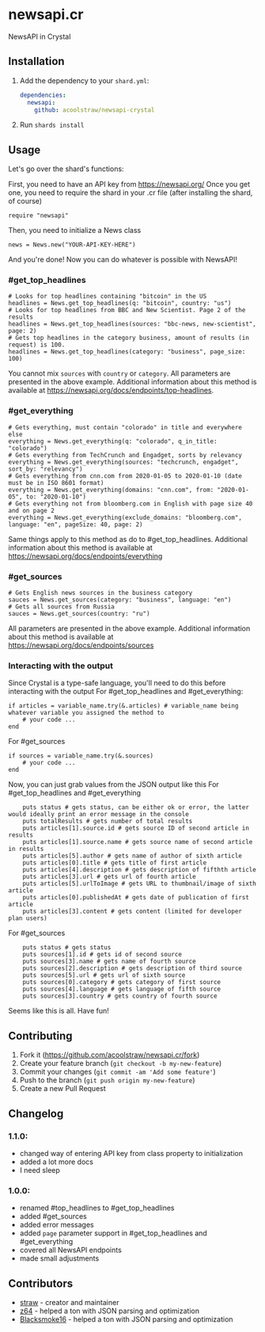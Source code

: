 # newsapi.cr

NewsAPI in Crystal

## Installation

1. Add the dependency to your `shard.yml`:

   ```yaml
   dependencies:
     newsapi:
       github: acoolstraw/newsapi-crystal
   ```

2. Run `shards install`

## Usage

Let's go over the shard's functions:

First, you need to have an API key from https://newsapi.org/
Once you get one, you need to require the shard in your .cr file (after installing the shard, of course)
```cr
require "newsapi"
```
Then, you need to initialize a News class
```cr
news = News.new("YOUR-API-KEY-HERE")
```
And you're done! Now you can do whatever is possible with NewsAPI!
### #get_top_headlines
```cr
# Looks for top headlines containing "bitcoin" in the US
headlines = News.get_top_headlines(q: "bitcoin", country: "us")
# Looks for top headlines from BBC and New Scientist. Page 2 of the results
headlines = News.get_top_headlines(sources: "bbc-news, new-scientist", page: 2)
# Gets top headlines in the category business, amount of results (in request) is 100.
headlines = News.get_top_headlines(category: "business", page_size: 100)
```
You cannot mix `sources` with `country` or `category`. All parameters are presented in the above example. Additional information about this method is available at <https://newsapi.org/docs/endpoints/top-headlines>.

### #get_everything
```cr
# Gets everything, must contain "colorado" in title and everywhere else
everything = News.get_everything(q: "colorado", q_in_title: "colorado")
# Gets everything from TechCrunch and Engadget, sorts by relevancy
everything = News.get_everything(sources: "techcrunch, engadget", sort_by: "relevancy")
# Gets everything from cnn.com from 2020-01-05 to 2020-01-10 (date must be in ISO 8601 format)
everything = News.get_everything(domains: "cnn.com", from: "2020-01-05", to: "2020-01-10")
# Gets everything not from bloomberg.com in English with page size 40 and on page 2
everything = News.get_everything(exclude_domains: "bloomberg.com", language: "en", pageSize: 40, page: 2)
```
Same things apply to this method as do to #get_top_headlines. Additional information about this method is available at <https://newsapi.org/docs/endpoints/everything>

### #get_sources
```cr
# Gets English news sources in the business category
sauces = News.get_sources(category: "business", language: "en")
# Gets all sources from Russia
sauces = News.get_sources(country: "ru")
```
All parameters are presented in the above example. Additional information about this method is available at <https://newsapi.org/docs/endpoints/sources>

### Interacting with the output
Since Crystal is a type-safe language, you'll need to do this before interacting with the output
For #get_top_headlines and #get_everything:
```cr
if articles = variable_name.try(&.articles) # variable_name being whatever variable you assigned the method to
    # your code ...
end
```
For #get_sources
```cr
if sources = variable_name.try(&.sources)
    # your code ...
end
```
Now, you can just grab values from the JSON output like this
For #get_top_headlines and #get_everything
```cr
    puts status # gets status, can be either ok or error, the latter would ideally print an error message in the console
    puts totalResults # gets number of total results
    puts articles[1].source.id # gets source ID of second article in results
    puts articles[1].source.name # gets source name of second article in results
    puts articles[5].author # gets name of author of sixth article
    puts articles[0].title # gets title of first article
    puts articles[4].description # gets description of fifthth article
    puts articles[3].url # gets url of fourth article
    puts articles[5].urlToImage # gets URL to thumbnail/image of sixth article
    puts articles[0].publishedAt # gets date of publication of first article
    puts articles[3].content # gets content (limited for developer plan users)
```
For #get_sources
```cr
    puts status # gets status
    puts sources[1].id # gets id of second source
    puts sources[3].name # gets name of fourth source
    puts sources[2].description # gets description of third source
    puts sources[5].url # gets url of sixth source
    puts sources[0].category # gets category of first source
    puts sources[4].language # gets language of fifth source
    puts sources[3].country # gets country of fourth source
```

Seems like this is all. Have fun!

## Contributing

1. Fork it (<https://github.com/acoolstraw/newsapi.cr/fork>)
2. Create your feature branch (`git checkout -b my-new-feature`)
3. Commit your changes (`git commit -am 'Add some feature'`)
4. Push to the branch (`git push origin my-new-feature`)
5. Create a new Pull Request

## Changelog

### 1.1.0:
- changed way of entering API key from class property to initialization
- added a lot more docs
- I need sleep

### 1.0.0:
- renamed #top_headlines to #get_top_headlines
- added #get_sources
- added error messages
- added `page` parameter support in #get_top_headlines and #get_everything
- covered all NewsAPI endpoints
- made small adjustments

## Contributors

- [straw](https://github.com/acoolstraw) - creator and maintainer
- [z64](https://github.com/z64) - helped a ton with JSON parsing and optimization
- [Blacksmoke16](https://github.com/Blacksmoke16) - helped a ton with JSON parsing and optimization
